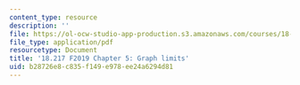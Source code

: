 ```yaml
---
content_type: resource
description: ''
file: https://ol-ocw-studio-app-production.s3.amazonaws.com/courses/18-217-graph-theory-and-additive-combinatorics-fall-2019/b28726e8c835f149e978ee24a6294d81_MIT18_217F19_ch5.pdf
file_type: application/pdf
resourcetype: Document
title: '18.217 F2019 Chapter 5: Graph limits'
uid: b28726e8-c835-f149-e978-ee24a6294d81
---
```

